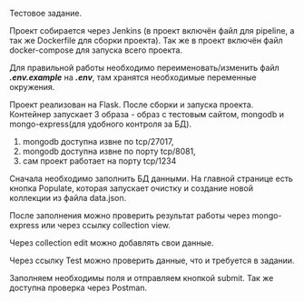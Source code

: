 Тестовое задание.

Проект собирается через Jenkins (в проект включён файл для pipeline, а так же Dockerfile для сборки проекта).
Так же в проект включён файл docker-compose для запуска всего проекта.

Для правильной работы необходимо переименовать/изменить файл **_.env.example_** на **_.env_**, там хранятся необходимые переменные окружения.

Проект реализован на Flask. После сборки и запуска проекта. Контейнер запускает 3 образа - образ с тестовым сайтом,
mongodb и mongo-express(для удобного контроля за БД).

1. mongodb доступна извне по tcp/27017, 
1. mongodb доступна извне по порту tcp/8081, 
1. сам проект работает на порту tcp/1234

Сначала необходимо заполнить БД данными. На главной странице есть кнопка Populate, которая запускает очистку и создание
новой коллекции из файла data.json.

После заполнения можно проверить результат работы через mongo-express  или через ссылку collection view.

Через collection edit можно добавлять свои данные.

Через ссылку Test можно проверить данные, что и требуется в задании.

Заполняем необходимы поля и отправляем кнопкой submit. Так же доступна проверка через Postman.